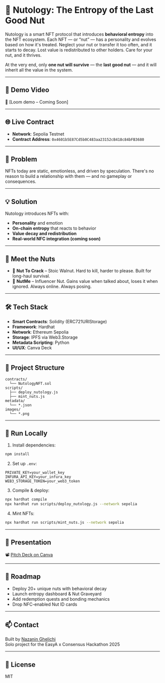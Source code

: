 # 🌰 Nutology: The Entropy of the Last Good Nut

Nutology is a smart NFT protocol that introduces **behavioral entropy** into the NFT ecosystem. Each NFT — or “nut” — has a personality and evolves based on how it's treated. Neglect your nut or transfer it too often, and it starts to decay. Lost value is redistributed to other holders. Care for your nut, and it thrives.

At the very end, only **one nut will survive** — the **last good nut** — and it will inherit all the value in the system.

---

## 🚀 Demo Video

🎥 [Loom demo – Coming Soon]

---

## 🌐 Live Contract

- **Network**: Sepolia Testnet  
- **Contract Address**: `0x4601b5E87Cd5b0C483aa23152cB418c84bFB3680`

---

## 🧠 Problem

NFTs today are static, emotionless, and driven by speculation. There's no reason to build a relationship with them — and no gameplay or consequences.

---

## 💡 Solution

Nutology introduces NFTs with:
- **Personality** and emotion
- **On-chain entropy** that reacts to behavior
- **Value decay and redistribution**
- **Real-world NFC integration (coming soon)**

---

## 🥜 Meet the Nuts

- 🧱 **Nut To Crack** – Stoic Walnut. Hard to kill, harder to please. Built for long-haul survival.
- 🤳 **NutMe** – Influencer Nut. Gains value when talked about, loses it when ignored. Always online. Always posing.

---

## 🛠️ Tech Stack

- **Smart Contracts**: Solidity (ERC721URIStorage)
- **Framework**: Hardhat
- **Network**: Ethereum Sepolia
- **Storage**: IPFS via Web3.Storage
- **Metadata Scripting**: Python
- **UI/UX**: Canva Deck

---

## 📂 Project Structure

```
contracts/
  └── NutologyNFT.sol
scripts/
  ├── deploy_nutology.js
  ├── mint_nuts.js
metadata/
  └── *.json
images/
  └── *.png
```

---

## 🧪 Run Locally

1. Install dependencies:
```bash
npm install
```

2. Set up `.env`:
```
PRIVATE_KEY=your_wallet_key
INFURA_API_KEY=your_infura_key
WEB3_STORAGE_TOKEN=your_web3_token
```

3. Compile & deploy:
```bash
npx hardhat compile
npx hardhat run scripts/deploy_nutology.js --network sepolia
```

4. Mint NFTs:
```bash
npx hardhat run scripts/mint_nuts.js --network sepolia
```

---

## 🔗 Presentation

📽️ [Pitch Deck on Canva](https://www.canva.com/design/DAGnn-jG0a8/LR0hsYMlPRO6Jqzs4LEopg/edit)

---

## 🧭 Roadmap

- Deploy 20+ unique nuts with behavioral decay
- Launch entropy dashboard & Nut Graveyard
- Add redemption quests and bonding mechanics
- Drop NFC-enabled Nut ID cards

---

## 📫 Contact

Built by [Nazanin Ghelichi](mailto:ghelichi.naz@gmail.com)  
Solo project for the EasyA x Consensus Hackathon 2025

---

## 🧾 License

MIT
